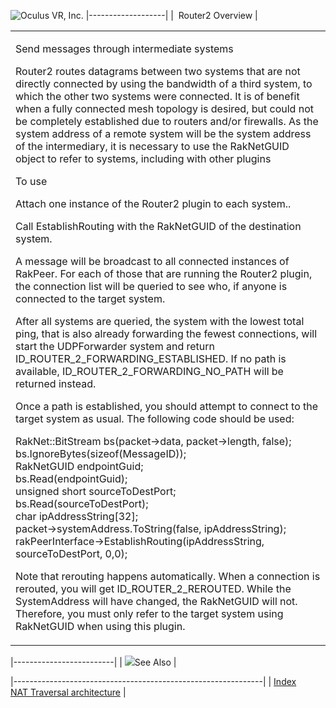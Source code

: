 <span style="background-color: rgb(255, 255, 255);">![Oculus VR, Inc.](RakNet_Icon_Final-copy.jpg)</span>
|-------------------|
|  Router2 Overview |

<table>
<colgroup>
<col width="100%" />
</colgroup>
<tbody>
<tr class="odd">
<td align="left"><p><span class="RakNetBlueHeader">Send messages through intermediate systems</span><br /></p>
<p>Router2 routes datagrams between two systems that are not directly connected by using the bandwidth of a third system, to which the other two systems were connected. It is of benefit when a fully connected mesh topology is desired, but could not be completely established due to routers and/or firewalls. As the system address of a remote system will be the system address of the intermediary, it is necessary to use the RakNetGUID object to refer to systems, including with other plugins</p>
<p>To use</p>
<p>Attach one instance of the Router2 plugin to each system..</p>
<p>Call EstablishRouting with the RakNetGUID of the destination system.</p>
<p>A message will be broadcast to all connected instances of RakPeer. For each of those that are running the Router2 plugin, the connection list will be queried to see who, if anyone is connected to the target system.</p>
<p>After all systems are queried, the system with the lowest total ping, that is also already forwarding the fewest connections, will start the UDPForwarder system and return ID_ROUTER_2_FORWARDING_ESTABLISHED. If no path is available, ID_ROUTER_2_FORWARDING_NO_PATH will be returned instead.</p>
<p>Once a path is established, you should attempt to connect to the target system as usual. The following code should be used:</p>
<p>RakNet::BitStream bs(packet-&gt;data, packet-&gt;length, false);<br /> bs.IgnoreBytes(sizeof(MessageID));<br /> RakNetGUID endpointGuid;<br /> bs.Read(endpointGuid);<br /> unsigned short sourceToDestPort;<br /> bs.Read(sourceToDestPort);<br /> char ipAddressString[32];<br /> packet-&gt;systemAddress.ToString(false, ipAddressString);<br /> rakPeerInterface-&gt;EstablishRouting(ipAddressString, sourceToDestPort, 0,0);</p>
<p>Note that rerouting happens automatically. When a connection is rerouted, you will get ID_ROUTER_2_REROUTED. While the SystemAddress will have changed, the RakNetGUID will not. Therefore, you must only refer to the target system using RakNetGUID when using this plugin.</p></td>
</tr>
</tbody>
</table>

|-------------------------|
| ![](spacer.gif)See Also |

|--------------------------------------------------------------|
| [Index](index.html)                                          
  [NAT Traversal architecture](nattraversalarchitecture.html)  |
